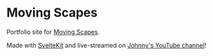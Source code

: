 # Moving Scapes

Portfolio site for [Moving Scapes](https://youtube.com/@movingscapes).

Made with [SvelteKit](https://kit.svelte.dev/) and live-streamed on [Johnny's YouTube channel](https://youtube.com/@jmagrippis)!
